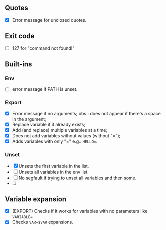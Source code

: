 ## Quotes
- [x] Error message for unclosed quotes.

## Exit code
- [ ] 127 for "command not found!"

## Built-ins
### Env
- [ ] error message if PATH is unset.
### Export
- [x] Error message if no arguments;
	obs.: does not appear if there's a space in the argument;
- [x] Replace variable if it already exists; 
- [x] Add (and replace) multiple variables at a time;
- [x] Does not add variables without values (without "=");
- [x] Adds variables with only "=" e.g.: `HELLO=`.

### Unset
- [x] Unsets the first variable in the list.
- [ ] Unsets all variables in the env list.
- [ ] No segfault if trying to unset all variables and then some.
- [ ] 

## Variable expansion
- [x]  (EXPORT) Checks if it works for variables with no parameters like `VARIABLE=`
- [x]  Checks `VAR=$VAR` expansions.